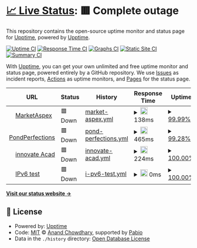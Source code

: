 # [📈 Live Status](https://demo.upptime.js.org): <!--live status--> **🟥 Complete outage**

This repository contains the open-source uptime monitor and status page for [Upptime](https://upptime.js.org), powered by [Upptime](https://github.com/upptime/upptime).

[![Uptime CI](https://github.com/upptime/upptime/workflows/Uptime%20CI/badge.svg)](https://github.com/upptime/upptime/actions?query=workflow%3A%22Uptime+CI%22)
[![Response Time CI](https://github.com/upptime/upptime/workflows/Response%20Time%20CI/badge.svg)](https://github.com/upptime/upptime/actions?query=workflow%3A%22Response+Time+CI%22)
[![Graphs CI](https://github.com/upptime/upptime/workflows/Graphs%20CI/badge.svg)](https://github.com/upptime/upptime/actions?query=workflow%3A%22Graphs+CI%22)
[![Static Site CI](https://github.com/upptime/upptime/workflows/Static%20Site%20CI/badge.svg)](https://github.com/upptime/upptime/actions?query=workflow%3A%22Static+Site+CI%22)
[![Summary CI](https://github.com/upptime/upptime/workflows/Summary%20CI/badge.svg)](https://github.com/upptime/upptime/actions?query=workflow%3A%22Summary+CI%22)

With [Upptime](https://upptime.js.org), you can get your own unlimited and free uptime monitor and status page, powered entirely by a GitHub repository. We use [Issues](https://github.com/upptime/upptime/issues) as incident reports, [Actions](https://github.com/upptime/upptime/actions) as uptime monitors, and [Pages](https://demo.upptime.js.org) for the status page.

<!--start: status pages-->
<!-- This summary is generated by Upptime (https://github.com/upptime/upptime) -->
<!-- Do not edit this manually, your changes will be overwritten -->
<!-- prettier-ignore -->
| URL | Status | History | Response Time | Uptime |
| --- | ------ | ------- | ------------- | ------ |
| <img alt="" src="https://icons.duckduckgo.com/ip3/marketaspex.com.ico" height="13"> [MarketAspex](https://marketaspex.com/) | 🟥 Down | [market-aspex.yml](https://github.com/Muhammad-Afaque/uptime/commits/HEAD/history/market-aspex.yml) | <details><summary><img alt="Response time graph" src="./graphs/market-aspex/response-time-week.png" height="20"> 138ms</summary><br><a href="https://demo.upptime.js.org/history/market-aspex"><img alt="Response time 147" src="https://img.shields.io/endpoint?url=https%3A%2F%2Fraw.githubusercontent.com%2FMuhammad-Afaque%2Fuptime%2FHEAD%2Fapi%2Fmarket-aspex%2Fresponse-time.json"></a><br><a href="https://demo.upptime.js.org/history/market-aspex"><img alt="24-hour response time 116" src="https://img.shields.io/endpoint?url=https%3A%2F%2Fraw.githubusercontent.com%2FMuhammad-Afaque%2Fuptime%2FHEAD%2Fapi%2Fmarket-aspex%2Fresponse-time-day.json"></a><br><a href="https://demo.upptime.js.org/history/market-aspex"><img alt="7-day response time 138" src="https://img.shields.io/endpoint?url=https%3A%2F%2Fraw.githubusercontent.com%2FMuhammad-Afaque%2Fuptime%2FHEAD%2Fapi%2Fmarket-aspex%2Fresponse-time-week.json"></a><br><a href="https://demo.upptime.js.org/history/market-aspex"><img alt="30-day response time 125" src="https://img.shields.io/endpoint?url=https%3A%2F%2Fraw.githubusercontent.com%2FMuhammad-Afaque%2Fuptime%2FHEAD%2Fapi%2Fmarket-aspex%2Fresponse-time-month.json"></a><br><a href="https://demo.upptime.js.org/history/market-aspex"><img alt="1-year response time 147" src="https://img.shields.io/endpoint?url=https%3A%2F%2Fraw.githubusercontent.com%2FMuhammad-Afaque%2Fuptime%2FHEAD%2Fapi%2Fmarket-aspex%2Fresponse-time-year.json"></a></details> | <details><summary><a href="https://demo.upptime.js.org/history/market-aspex">99.99%</a></summary><a href="https://demo.upptime.js.org/history/market-aspex"><img alt="All-time uptime 99.92%" src="https://img.shields.io/endpoint?url=https%3A%2F%2Fraw.githubusercontent.com%2FMuhammad-Afaque%2Fuptime%2FHEAD%2Fapi%2Fmarket-aspex%2Fuptime.json"></a><br><a href="https://demo.upptime.js.org/history/market-aspex"><img alt="24-hour uptime 99.96%" src="https://img.shields.io/endpoint?url=https%3A%2F%2Fraw.githubusercontent.com%2FMuhammad-Afaque%2Fuptime%2FHEAD%2Fapi%2Fmarket-aspex%2Fuptime-day.json"></a><br><a href="https://demo.upptime.js.org/history/market-aspex"><img alt="7-day uptime 99.99%" src="https://img.shields.io/endpoint?url=https%3A%2F%2Fraw.githubusercontent.com%2FMuhammad-Afaque%2Fuptime%2FHEAD%2Fapi%2Fmarket-aspex%2Fuptime-week.json"></a><br><a href="https://demo.upptime.js.org/history/market-aspex"><img alt="30-day uptime 100.00%" src="https://img.shields.io/endpoint?url=https%3A%2F%2Fraw.githubusercontent.com%2FMuhammad-Afaque%2Fuptime%2FHEAD%2Fapi%2Fmarket-aspex%2Fuptime-month.json"></a><br><a href="https://demo.upptime.js.org/history/market-aspex"><img alt="1-year uptime 99.92%" src="https://img.shields.io/endpoint?url=https%3A%2F%2Fraw.githubusercontent.com%2FMuhammad-Afaque%2Fuptime%2FHEAD%2Fapi%2Fmarket-aspex%2Fuptime-year.json"></a></details>
| <img alt="" src="https://icons.duckduckgo.com/ip3/pondperfections.com.ico" height="13"> [PondPerfections](https://pondperfections.com/) | 🟥 Down | [pond-perfections.yml](https://github.com/Muhammad-Afaque/uptime/commits/HEAD/history/pond-perfections.yml) | <details><summary><img alt="Response time graph" src="./graphs/pond-perfections/response-time-week.png" height="20"> 465ms</summary><br><a href="https://demo.upptime.js.org/history/pond-perfections"><img alt="Response time 613" src="https://img.shields.io/endpoint?url=https%3A%2F%2Fraw.githubusercontent.com%2FMuhammad-Afaque%2Fuptime%2FHEAD%2Fapi%2Fpond-perfections%2Fresponse-time.json"></a><br><a href="https://demo.upptime.js.org/history/pond-perfections"><img alt="24-hour response time 427" src="https://img.shields.io/endpoint?url=https%3A%2F%2Fraw.githubusercontent.com%2FMuhammad-Afaque%2Fuptime%2FHEAD%2Fapi%2Fpond-perfections%2Fresponse-time-day.json"></a><br><a href="https://demo.upptime.js.org/history/pond-perfections"><img alt="7-day response time 465" src="https://img.shields.io/endpoint?url=https%3A%2F%2Fraw.githubusercontent.com%2FMuhammad-Afaque%2Fuptime%2FHEAD%2Fapi%2Fpond-perfections%2Fresponse-time-week.json"></a><br><a href="https://demo.upptime.js.org/history/pond-perfections"><img alt="30-day response time 684" src="https://img.shields.io/endpoint?url=https%3A%2F%2Fraw.githubusercontent.com%2FMuhammad-Afaque%2Fuptime%2FHEAD%2Fapi%2Fpond-perfections%2Fresponse-time-month.json"></a><br><a href="https://demo.upptime.js.org/history/pond-perfections"><img alt="1-year response time 613" src="https://img.shields.io/endpoint?url=https%3A%2F%2Fraw.githubusercontent.com%2FMuhammad-Afaque%2Fuptime%2FHEAD%2Fapi%2Fpond-perfections%2Fresponse-time-year.json"></a></details> | <details><summary><a href="https://demo.upptime.js.org/history/pond-perfections">99.28%</a></summary><a href="https://demo.upptime.js.org/history/pond-perfections"><img alt="All-time uptime 99.79%" src="https://img.shields.io/endpoint?url=https%3A%2F%2Fraw.githubusercontent.com%2FMuhammad-Afaque%2Fuptime%2FHEAD%2Fapi%2Fpond-perfections%2Fuptime.json"></a><br><a href="https://demo.upptime.js.org/history/pond-perfections"><img alt="24-hour uptime 99.99%" src="https://img.shields.io/endpoint?url=https%3A%2F%2Fraw.githubusercontent.com%2FMuhammad-Afaque%2Fuptime%2FHEAD%2Fapi%2Fpond-perfections%2Fuptime-day.json"></a><br><a href="https://demo.upptime.js.org/history/pond-perfections"><img alt="7-day uptime 99.28%" src="https://img.shields.io/endpoint?url=https%3A%2F%2Fraw.githubusercontent.com%2FMuhammad-Afaque%2Fuptime%2FHEAD%2Fapi%2Fpond-perfections%2Fuptime-week.json"></a><br><a href="https://demo.upptime.js.org/history/pond-perfections"><img alt="30-day uptime 99.36%" src="https://img.shields.io/endpoint?url=https%3A%2F%2Fraw.githubusercontent.com%2FMuhammad-Afaque%2Fuptime%2FHEAD%2Fapi%2Fpond-perfections%2Fuptime-month.json"></a><br><a href="https://demo.upptime.js.org/history/pond-perfections"><img alt="1-year uptime 99.79%" src="https://img.shields.io/endpoint?url=https%3A%2F%2Fraw.githubusercontent.com%2FMuhammad-Afaque%2Fuptime%2FHEAD%2Fapi%2Fpond-perfections%2Fuptime-year.json"></a></details>
| <img alt="" src="https://icons.duckduckgo.com/ip3/innovateacademyprep.org.ico" height="13"> [innovate Acad](https://innovateacademyprep.org/) | 🟥 Down | [innovate-acad.yml](https://github.com/Muhammad-Afaque/uptime/commits/HEAD/history/innovate-acad.yml) | <details><summary><img alt="Response time graph" src="./graphs/innovate-acad/response-time-week.png" height="20"> 224ms</summary><br><a href="https://demo.upptime.js.org/history/innovate-acad"><img alt="Response time 205" src="https://img.shields.io/endpoint?url=https%3A%2F%2Fraw.githubusercontent.com%2FMuhammad-Afaque%2Fuptime%2FHEAD%2Fapi%2Finnovate-acad%2Fresponse-time.json"></a><br><a href="https://demo.upptime.js.org/history/innovate-acad"><img alt="24-hour response time 238" src="https://img.shields.io/endpoint?url=https%3A%2F%2Fraw.githubusercontent.com%2FMuhammad-Afaque%2Fuptime%2FHEAD%2Fapi%2Finnovate-acad%2Fresponse-time-day.json"></a><br><a href="https://demo.upptime.js.org/history/innovate-acad"><img alt="7-day response time 224" src="https://img.shields.io/endpoint?url=https%3A%2F%2Fraw.githubusercontent.com%2FMuhammad-Afaque%2Fuptime%2FHEAD%2Fapi%2Finnovate-acad%2Fresponse-time-week.json"></a><br><a href="https://demo.upptime.js.org/history/innovate-acad"><img alt="30-day response time 179" src="https://img.shields.io/endpoint?url=https%3A%2F%2Fraw.githubusercontent.com%2FMuhammad-Afaque%2Fuptime%2FHEAD%2Fapi%2Finnovate-acad%2Fresponse-time-month.json"></a><br><a href="https://demo.upptime.js.org/history/innovate-acad"><img alt="1-year response time 205" src="https://img.shields.io/endpoint?url=https%3A%2F%2Fraw.githubusercontent.com%2FMuhammad-Afaque%2Fuptime%2FHEAD%2Fapi%2Finnovate-acad%2Fresponse-time-year.json"></a></details> | <details><summary><a href="https://demo.upptime.js.org/history/innovate-acad">100.00%</a></summary><a href="https://demo.upptime.js.org/history/innovate-acad"><img alt="All-time uptime 99.92%" src="https://img.shields.io/endpoint?url=https%3A%2F%2Fraw.githubusercontent.com%2FMuhammad-Afaque%2Fuptime%2FHEAD%2Fapi%2Finnovate-acad%2Fuptime.json"></a><br><a href="https://demo.upptime.js.org/history/innovate-acad"><img alt="24-hour uptime 99.99%" src="https://img.shields.io/endpoint?url=https%3A%2F%2Fraw.githubusercontent.com%2FMuhammad-Afaque%2Fuptime%2FHEAD%2Fapi%2Finnovate-acad%2Fuptime-day.json"></a><br><a href="https://demo.upptime.js.org/history/innovate-acad"><img alt="7-day uptime 100.00%" src="https://img.shields.io/endpoint?url=https%3A%2F%2Fraw.githubusercontent.com%2FMuhammad-Afaque%2Fuptime%2FHEAD%2Fapi%2Finnovate-acad%2Fuptime-week.json"></a><br><a href="https://demo.upptime.js.org/history/innovate-acad"><img alt="30-day uptime 100.00%" src="https://img.shields.io/endpoint?url=https%3A%2F%2Fraw.githubusercontent.com%2FMuhammad-Afaque%2Fuptime%2FHEAD%2Fapi%2Finnovate-acad%2Fuptime-month.json"></a><br><a href="https://demo.upptime.js.org/history/innovate-acad"><img alt="1-year uptime 99.92%" src="https://img.shields.io/endpoint?url=https%3A%2F%2Fraw.githubusercontent.com%2FMuhammad-Afaque%2Fuptime%2FHEAD%2Fapi%2Finnovate-acad%2Fuptime-year.json"></a></details>
| <img alt="" src="https://icons.duckduckgo.com/ip3/null.ico" height="13"> [IPv6 test](forwardemail.net) | 🟥 Down | [i-pv6-test.yml](https://github.com/Muhammad-Afaque/uptime/commits/HEAD/history/i-pv6-test.yml) | <details><summary><img alt="Response time graph" src="./graphs/i-pv6-test/response-time-week.png" height="20"> 0ms</summary><br><a href="https://demo.upptime.js.org/history/i-pv6-test"><img alt="Response time 0" src="https://img.shields.io/endpoint?url=https%3A%2F%2Fraw.githubusercontent.com%2FMuhammad-Afaque%2Fuptime%2FHEAD%2Fapi%2Fi-pv6-test%2Fresponse-time.json"></a><br><a href="https://demo.upptime.js.org/history/i-pv6-test"><img alt="24-hour response time 0" src="https://img.shields.io/endpoint?url=https%3A%2F%2Fraw.githubusercontent.com%2FMuhammad-Afaque%2Fuptime%2FHEAD%2Fapi%2Fi-pv6-test%2Fresponse-time-day.json"></a><br><a href="https://demo.upptime.js.org/history/i-pv6-test"><img alt="7-day response time 0" src="https://img.shields.io/endpoint?url=https%3A%2F%2Fraw.githubusercontent.com%2FMuhammad-Afaque%2Fuptime%2FHEAD%2Fapi%2Fi-pv6-test%2Fresponse-time-week.json"></a><br><a href="https://demo.upptime.js.org/history/i-pv6-test"><img alt="30-day response time 0" src="https://img.shields.io/endpoint?url=https%3A%2F%2Fraw.githubusercontent.com%2FMuhammad-Afaque%2Fuptime%2FHEAD%2Fapi%2Fi-pv6-test%2Fresponse-time-month.json"></a><br><a href="https://demo.upptime.js.org/history/i-pv6-test"><img alt="1-year response time 0" src="https://img.shields.io/endpoint?url=https%3A%2F%2Fraw.githubusercontent.com%2FMuhammad-Afaque%2Fuptime%2FHEAD%2Fapi%2Fi-pv6-test%2Fresponse-time-year.json"></a></details> | <details><summary><a href="https://demo.upptime.js.org/history/i-pv6-test">100.00%</a></summary><a href="https://demo.upptime.js.org/history/i-pv6-test"><img alt="All-time uptime 100.00%" src="https://img.shields.io/endpoint?url=https%3A%2F%2Fraw.githubusercontent.com%2FMuhammad-Afaque%2Fuptime%2FHEAD%2Fapi%2Fi-pv6-test%2Fuptime.json"></a><br><a href="https://demo.upptime.js.org/history/i-pv6-test"><img alt="24-hour uptime 100.00%" src="https://img.shields.io/endpoint?url=https%3A%2F%2Fraw.githubusercontent.com%2FMuhammad-Afaque%2Fuptime%2FHEAD%2Fapi%2Fi-pv6-test%2Fuptime-day.json"></a><br><a href="https://demo.upptime.js.org/history/i-pv6-test"><img alt="7-day uptime 100.00%" src="https://img.shields.io/endpoint?url=https%3A%2F%2Fraw.githubusercontent.com%2FMuhammad-Afaque%2Fuptime%2FHEAD%2Fapi%2Fi-pv6-test%2Fuptime-week.json"></a><br><a href="https://demo.upptime.js.org/history/i-pv6-test"><img alt="30-day uptime 100.00%" src="https://img.shields.io/endpoint?url=https%3A%2F%2Fraw.githubusercontent.com%2FMuhammad-Afaque%2Fuptime%2FHEAD%2Fapi%2Fi-pv6-test%2Fuptime-month.json"></a><br><a href="https://demo.upptime.js.org/history/i-pv6-test"><img alt="1-year uptime 100.00%" src="https://img.shields.io/endpoint?url=https%3A%2F%2Fraw.githubusercontent.com%2FMuhammad-Afaque%2Fuptime%2FHEAD%2Fapi%2Fi-pv6-test%2Fuptime-year.json"></a></details>

<!--end: status pages-->

[**Visit our status website →**](https://demo.upptime.js.org)

## 📄 License

- Powered by: [Upptime](https://github.com/upptime/upptime)
- Code: [MIT](./LICENSE) © [Anand Chowdhary](https://anandchowdhary.com), supported by [Pabio](https://pabio.com)
- Data in the `./history` directory: [Open Database License](https://opendatacommons.org/licenses/odbl/1-0/)
